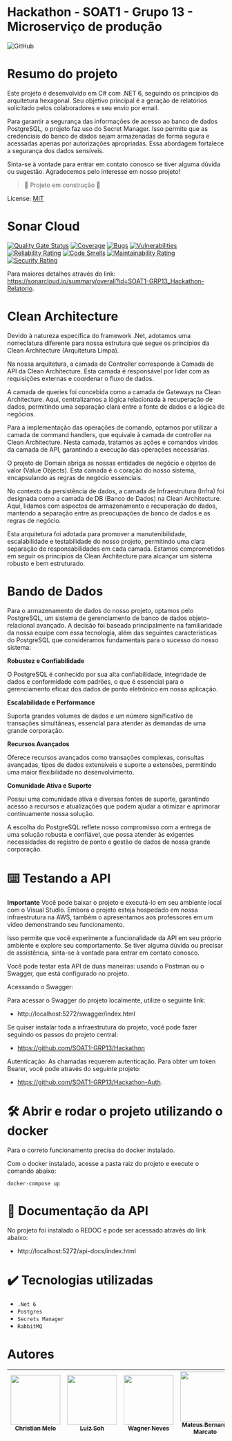 ﻿<h1>  Hackathon - SOAT1 - Grupo 13 - Microserviço de produção </h1>

![GitHub](https://img.shields.io/github/license/dropbox/dropbox-sdk-java)

# Resumo do projeto

Este projeto é desenvolvido em C# com .NET 6, seguindo os princípios da arquitetura hexagonal. Seu objetivo principal é a geração de relatórios solicitado pelos colaboradores e seu envio por email.

Para garantir a segurança das informações de acesso ao banco de dados PostgreSQL, o projeto faz uso do Secret Manager. Isso permite que as credenciais do banco de dados sejam armazenadas de forma segura e acessadas apenas por autorizações apropriadas. Essa abordagem fortalece a segurança dos dados sensíveis.


Sinta-se à vontade para entrar em contato conosco se tiver alguma dúvida ou sugestão. Agradecemos pelo interesse em nosso projeto!


> :construction: Projeto em construção :construction:

License: [MIT](License.txt)

# Sonar Cloud
[![Quality Gate Status](https://sonarcloud.io/api/project_badges/measure?project=SOAT1-GRP13_Hackathon-Relatorio&metric=alert_status)](https://sonarcloud.io/summary/new_code?id=SOAT1-GRP13_Hackathon-Relatorio) [![Coverage](https://sonarcloud.io/api/project_badges/measure?project=SOAT1-GRP13_Hackathon-Relatorio&metric=coverage)](https://sonarcloud.io/summary/new_code?id=SOAT1-GRP13_Hackathon-Relatorio) [![Bugs](https://sonarcloud.io/api/project_badges/measure?project=SOAT1-GRP13_Hackathon-Relatorio&metric=bugs)](https://sonarcloud.io/summary/new_code?id=SOAT1-GRP13_Hackathon-Relatorio) [![Vulnerabilities](https://sonarcloud.io/api/project_badges/measure?project=SOAT1-GRP13_Hackathon-Relatorio&metric=vulnerabilities)](https://sonarcloud.io/summary/new_code?id=SOAT1-GRP13_Hackathon-Relatorio) [![Reliability Rating](https://sonarcloud.io/api/project_badges/measure?project=SOAT1-GRP13_Hackathon-Relatorio&metric=reliability_rating)](https://sonarcloud.io/summary/new_code?id=SOAT1-GRP13_Hackathon-Relatorio) [![Code Smells](https://sonarcloud.io/api/project_badges/measure?project=SOAT1-GRP13_Hackathon-Relatorio&metric=code_smells)](https://sonarcloud.io/summary/new_code?id=SOAT1-GRP13_Hackathon-Relatorio) [![Maintainability Rating](https://sonarcloud.io/api/project_badges/measure?project=SOAT1-GRP13_Hackathon-Relatorio&metric=sqale_rating)](https://sonarcloud.io/summary/new_code?id=SOAT1-GRP13_Hackathon-Relatorio) [![Security Rating](https://sonarcloud.io/api/project_badges/measure?project=SOAT1-GRP13_Hackathon-Relatorio&metric=security_rating)](https://sonarcloud.io/summary/new_code?id=SOAT1-GRP13_Hackathon-Relatorio)

Para maiores detalhes através do link: https://sonarcloud.io/summary/overall?id=SOAT1-GRP13_Hackathon-Relatorio.

# Clean Architecture

Devido à natureza específica do framework .Net, adotamos uma nomeclatura diferente para nossa estrutura que segue os princípios da Clean Architecture (Arquitetura Limpa).

Na nossa arquitetura, a camada de Controller corresponde à Camada de API da Clean Architecture. Esta camada é responsável por lidar com as requisições externas e coordenar o fluxo de dados.

A camada de queries foi concebida como a camada de Gateways na Clean Architecture. Aqui, centralizamos a lógica relacionada à recuperação de dados, permitindo uma separação clara entre a fonte de dados e a lógica de negócios.

Para a implementação das operações de comando, optamos por utilizar a camada de command handlers, que equivale à camada de controller na Clean Architecture. Nesta camada, tratamos as ações e comandos vindos da camada de API, garantindo a execução das operações necessárias.

O projeto de Domain abriga as nossas entidades de negócio e objetos de valor (Value Objects). Esta camada é o coração do nosso sistema, encapsulando as regras de negócio essenciais.

No contexto da persistência de dados, a camada de Infraestrutura (Infra) foi designada como a camada de DB (Banco de Dados) na Clean Architecture. Aqui, lidamos com aspectos de armazenamento e recuperação de dados, mantendo a separação entre as preocupações de banco de dados e as regras de negócio.

Esta arquitetura foi adotada para promover a manutenibilidade, escalabilidade e testabilidade do nosso projeto, permitindo uma clara separação de responsabilidades em cada camada. Estamos comprometidos em seguir os princípios da Clean Architecture para alcançar um sistema robusto e bem estruturado.

# Bando de Dados

Para o armazenamento de dados do nosso projeto, optamos pelo PostgreSQL, um sistema de gerenciamento de banco de dados objeto-relacional avançado. A decisão foi baseada principalmente na familiaridade da nossa equipe com essa tecnologia, além das seguintes características do PostgreSQL que consideramos fundamentais para o sucesso do nosso sistema:

**Robustez e Confiabilidade**

O PostgreSQL é conhecido por sua alta confiabilidade, integridade de dados e conformidade com padrões, o que é essencial para o gerenciamento eficaz dos dados de ponto eletrônico em nossa aplicação.

**Escalabilidade e Performance**

Suporta grandes volumes de dados e um número significativo de transações simultâneas, essencial para atender às demandas de uma grande corporação.

**Recursos Avançados**

Oferece recursos avançados como transações complexas, consultas avançadas, tipos de dados extensíveis e suporte a extensões, permitindo uma maior flexibilidade no desenvolvimento.

**Comunidade Ativa e Suporte**

Possui uma comunidade ativa e diversas fontes de suporte, garantindo acesso a recursos e atualizações que podem ajudar a otimizar e aprimorar continuamente nossa solução.

A escolha do PostgreSQL reflete nosso compromisso com a entrega de uma solução robusta e confiável, que possa atender às exigentes necessidades de registro de ponto e gestão de dados de nossa grande corporação.

# ⌨️ Testando a API

**Importante**
Você pode baixar o projeto e executá-lo em seu ambiente local com o Visual Studio. Embora o projeto esteja hospedado em nossa infraestrutura na AWS, também o apresentamos aos professores em um vídeo demonstrando seu funcionamento.

Isso permite que você experimente a funcionalidade da API em seu próprio ambiente e explore seu comportamento. Se tiver alguma dúvida ou precisar de assistência, sinta-se à vontade para entrar em contato conosco.

Você pode testar esta API de duas maneiras: usando o Postman ou o Swagger, que está configurado no projeto.

Acessando o Swagger:

Para acessar o Swagger do projeto localmente, utilize o seguinte link:
- http://localhost:5272/swagger/index.html

Se quiser instalar toda a infraestrutura do projeto, você pode fazer seguindo os passos do projeto central:
- https://github.com/SOAT1-GRP13/Hackathon

Autenticação:
As chamadas requerem autenticação. Para obter um token Bearer, você pode através do seguinte projeto: 
- https://github.com/SOAT1-GRP13/Hackathon-Auth.

# 🛠️ Abrir e rodar o projeto utilizando o docker

Para o correto funcionamento precisa do docker instalado.

Com o docker instalado, acesse a pasta raiz do projeto e execute o comando abaixo: 

```shell
docker-compose up
```

# 📒 Documentação da API

No projeto foi instalado o REDOC e pode ser acessado através do link abaixo:

- http://localhost:5272/api-docs/index.html

# ✔️ Tecnologias utilizadas

- ``.Net 6``
- ``Postgres``
- ``Secrets Manager``
- ``RabbitMQ``


# Autores

| [<img src="https://avatars.githubusercontent.com/u/28829303?s=400&v=4" width=115><br><sub>Christian Melo</sub>](https://github.com/christiandmelo) |  [<img src="https://avatars.githubusercontent.com/u/89987201?v=4" width=115><br><sub>Luiz Soh</sub>](https://github.com/luiz-soh) |  [<img src="https://avatars.githubusercontent.com/u/21027037?v=4" width=115><br><sub>Wagner Neves</sub>](https://github.com/nevesw) |  [<img src="https://avatars.githubusercontent.com/u/34692183?v=4" width=115><br><sub>Mateus Bernardi Marcato</sub>](https://github.com/xXMateus97Xx) |
| :---: | :---: | :---: | :---: |
